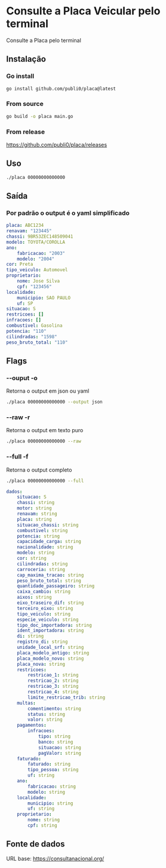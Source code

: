 # Consulte a Placa Veicular pelo terminal

Consulte a Placa pelo terminal

## Instalação

### Go install

```bash
go install github.com/publi0/placa@latest
```

### From source

```bash
go build -o placa main.go
```

### From release

<https://github.com/publi0/placa/releases>

## Uso

```bash
./placa 00000000000000
```

## Saída

### Por padrão o output é o yaml simplificado

```yaml
placa: ABC1234
renavam: "123445"
chassi: 9BR53ZEC148509041
modelo: TOYOTA/COROLLA 
ano:
    fabricacao: "2003"
    modelo: "2004"
cor: Preta
tipo_veiculo: Automovel
proprietario:
    nome: Jose Silva
    cpf: "123456"
localidade:
    municipio: SAO PAULO
    uf: SP
situacao: S
restricoes: []
infracoes: []
combustivel: Gasolina
potencia: "110"
cilindradas: "1598"
peso_bruto_total: "110"
```

## Flags

### --ouput -o

Retorna o output em json ou yaml

```bash
./placa 00000000000000 --output json
```

### --raw -r

Retorna o output em texto puro

```bash
./placa 00000000000000 --raw
```

### --full -f

Retorna o output completo

```bash
./placa 00000000000000 --full
```

```yaml
dados:
    situacao: S
    chassi: string
    motor: string
    renavam: string
    placa: string
    situacao_chassi: string
    combustivel: string
    potencia: string
    capacidade_carga: string
    nacionalidade: string
    modelo: string
    cor: string
    cilindradas: string
    carroceria: string
    cap_maxima_tracao: string
    peso_bruto_total: string
    quantidade_passageiro: string
    caixa_cambio: string
    aixos: string
    eixo_traseiro_dif: string
    terceiro_eixo: string
    tipo_veiculo: string
    especie_veiculo: string
    tipo_doc_importadora: string
    ident_importadora: string
    di: string
    registro_di: string
    unidade_local_srf: string
    placa_modelo_antigo: string
    placa_modelo_novo: string
    placa_nova: string
    restricoes:
        restricao_1: string
        restricao_2: string
        restricao_3: string
        restricao_4: string
        limite_restricao_trib: string
    multas:
        comentimento: string
        status: string
        valor: string
    pagamentos:
        infracoes:
            tipo: string
            banco: string
            situacao: string
            pagValor: string
    faturado:
        faturado: string
        tipo_pessoa: string
        uf: string
    ano:
        fabricacao: string
        modelo: string
    localidade:
        municipio: string
        uf: string
    proprietario:
        nome: string
        cpf: string
```

## Fonte de dados

URL base: <https://consultanacional.org/>
